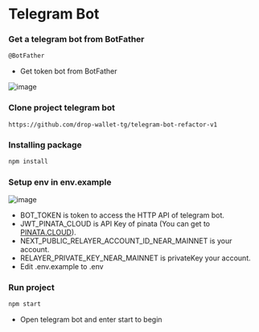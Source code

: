 # Telegram Bot

### Get a telegram bot from BotFather 

```bash
@BotFather
```
* Get token bot from BotFather

![image](https://github.com/louisdevzz/louisdevzz/assets/112561517/dc7e2b69-8038-4fe6-ae01-ce2640c23098)

### Clone project telegram bot 

```
https://github.com/drop-wallet-tg/telegram-bot-refactor-v1
```

### Installing package

```bash
npm install
```

### Setup env in env.example

![image](https://github.com/louisdevzz/group3-jira-java/assets/112561517/2536f3d7-0a11-485a-97b6-d4ca8c832dcd)


* BOT_TOKEN is token to access the HTTP API of telegram bot.
* JWT_PINATA_CLOUD is API Key of pinata (You can get to [PINATA.CLOUD](https://app.pinata.cloud)).
* NEXT_PUBLIC_RELAYER_ACCOUNT_ID_NEAR_MAINNET is your account.
* RELAYER_PRIVATE_KEY_NEAR_MAINNET is privateKey your account.
* Edit .env.example to .env
### Run project 

```bash
npm start
```
* Open telegram bot and enter start to begin